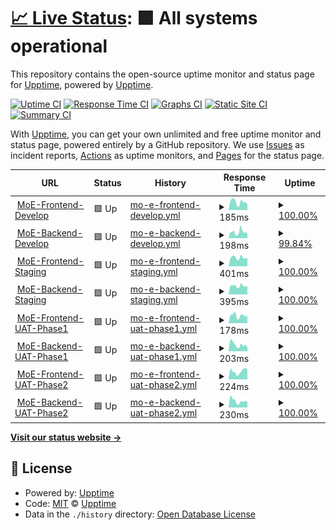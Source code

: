 # [📈 Live Status](https://upptime.github.io/upptime): <!--live status--> **🟩 All systems operational**

This repository contains the open-source uptime monitor and status page for [Upptime](https://upptime.js.org), powered by [Upptime](https://github.com/upptime/upptime).

[![Uptime CI](https://github.com/rechemendiaatix/moe-sites-status/workflows/Uptime%20CI/badge.svg)](https://github.com/rechemendiaatix/moe-sites-status/actions?query=workflow%3A%22Uptime+CI%22)
[![Response Time CI](https://github.com/rechemendiaatix/moe-sites-status/workflows/Response%20Time%20CI/badge.svg)](https://github.com/rechemendiaatix/moe-sites-status/actions?query=workflow%3A%22Response+Time+CI%22)
[![Graphs CI](https://github.com/rechemendiaatix/moe-sites-status/workflows/Graphs%20CI/badge.svg)](https://github.com/rechemendiaatix/moe-sites-status/actions?query=workflow%3A%22Graphs+CI%22)
[![Static Site CI](https://github.com/rechemendiaatix/moe-sites-status/workflows/Static%20Site%20CI/badge.svg)](https://github.com/rechemendiaatix/moe-sites-status/actions?query=workflow%3A%22Static+Site+CI%22)
[![Summary CI](https://github.com/rechemendiaatix/moe-sites-status/workflows/Summary%20CI/badge.svg)](https://github.com/rechemendiaatix/moe-sites-status/actions?query=workflow%3A%22Summary+CI%22)

With [Upptime](https://upptime.js.org), you can get your own unlimited and free uptime monitor and status page, powered entirely by a GitHub repository. We use [Issues](https://github.com/upptime/upptime/issues) as incident reports, [Actions](https://github.com/rechemendiaatix/moe-sites-status/actions) as uptime monitors, and [Pages](https://upptime.github.io/upptime) for the status page.

<!--start: status pages-->
<!-- This summary is generated by Upptime (https://github.com/upptime/upptime) -->
<!-- Do not edit this manually, your changes will be overwritten -->
<!-- prettier-ignore -->
| URL | Status | History | Response Time | Uptime |
| --- | ------ | ------- | ------------- | ------ |
| <img alt="" src="https://favicons.githubusercontent.com/frontend.develop.moe-digital-id.apps.atixlabs.xyz" height="13"> [MoE-Frontend-Develop](https://frontend.develop.moe-digital-id.apps.atixlabs.xyz) | 🟩 Up | [mo-e-frontend-develop.yml](https://github.com/rechemendiaatix/moe-sites-status/commits/HEAD/history/mo-e-frontend-develop.yml) | <details><summary><img alt="Response time graph" src="./graphs/mo-e-frontend-develop/response-time-week.png" height="20"> 185ms</summary><br><a href="https://rechemendiaatix.github.io/moe-sites-status/history/mo-e-frontend-develop"><img alt="Response time 185" src="https://img.shields.io/endpoint?url=https%3A%2F%2Fraw.githubusercontent.com%2Frechemendiaatix%2Fmoe-sites-status%2FHEAD%2Fapi%2Fmo-e-frontend-develop%2Fresponse-time.json"></a><br><a href="https://rechemendiaatix.github.io/moe-sites-status/history/mo-e-frontend-develop"><img alt="24-hour response time 143" src="https://img.shields.io/endpoint?url=https%3A%2F%2Fraw.githubusercontent.com%2Frechemendiaatix%2Fmoe-sites-status%2FHEAD%2Fapi%2Fmo-e-frontend-develop%2Fresponse-time-day.json"></a><br><a href="https://rechemendiaatix.github.io/moe-sites-status/history/mo-e-frontend-develop"><img alt="7-day response time 185" src="https://img.shields.io/endpoint?url=https%3A%2F%2Fraw.githubusercontent.com%2Frechemendiaatix%2Fmoe-sites-status%2FHEAD%2Fapi%2Fmo-e-frontend-develop%2Fresponse-time-week.json"></a><br><a href="https://rechemendiaatix.github.io/moe-sites-status/history/mo-e-frontend-develop"><img alt="30-day response time 185" src="https://img.shields.io/endpoint?url=https%3A%2F%2Fraw.githubusercontent.com%2Frechemendiaatix%2Fmoe-sites-status%2FHEAD%2Fapi%2Fmo-e-frontend-develop%2Fresponse-time-month.json"></a><br><a href="https://rechemendiaatix.github.io/moe-sites-status/history/mo-e-frontend-develop"><img alt="1-year response time 185" src="https://img.shields.io/endpoint?url=https%3A%2F%2Fraw.githubusercontent.com%2Frechemendiaatix%2Fmoe-sites-status%2FHEAD%2Fapi%2Fmo-e-frontend-develop%2Fresponse-time-year.json"></a></details> | <details><summary><a href="https://rechemendiaatix.github.io/moe-sites-status/history/mo-e-frontend-develop">100.00%</a></summary><a href="https://rechemendiaatix.github.io/moe-sites-status/history/mo-e-frontend-develop"><img alt="All-time uptime 100.00%" src="https://img.shields.io/endpoint?url=https%3A%2F%2Fraw.githubusercontent.com%2Frechemendiaatix%2Fmoe-sites-status%2FHEAD%2Fapi%2Fmo-e-frontend-develop%2Fuptime.json"></a><br><a href="https://rechemendiaatix.github.io/moe-sites-status/history/mo-e-frontend-develop"><img alt="24-hour uptime 100.00%" src="https://img.shields.io/endpoint?url=https%3A%2F%2Fraw.githubusercontent.com%2Frechemendiaatix%2Fmoe-sites-status%2FHEAD%2Fapi%2Fmo-e-frontend-develop%2Fuptime-day.json"></a><br><a href="https://rechemendiaatix.github.io/moe-sites-status/history/mo-e-frontend-develop"><img alt="7-day uptime 100.00%" src="https://img.shields.io/endpoint?url=https%3A%2F%2Fraw.githubusercontent.com%2Frechemendiaatix%2Fmoe-sites-status%2FHEAD%2Fapi%2Fmo-e-frontend-develop%2Fuptime-week.json"></a><br><a href="https://rechemendiaatix.github.io/moe-sites-status/history/mo-e-frontend-develop"><img alt="30-day uptime 100.00%" src="https://img.shields.io/endpoint?url=https%3A%2F%2Fraw.githubusercontent.com%2Frechemendiaatix%2Fmoe-sites-status%2FHEAD%2Fapi%2Fmo-e-frontend-develop%2Fuptime-month.json"></a><br><a href="https://rechemendiaatix.github.io/moe-sites-status/history/mo-e-frontend-develop"><img alt="1-year uptime 100.00%" src="https://img.shields.io/endpoint?url=https%3A%2F%2Fraw.githubusercontent.com%2Frechemendiaatix%2Fmoe-sites-status%2FHEAD%2Fapi%2Fmo-e-frontend-develop%2Fuptime-year.json"></a></details>
| <img alt="" src="https://favicons.githubusercontent.com/api.develop.moe-digital-id.apps.atixlabs.xyz" height="13"> [MoE-Backend-Develop](https://api.develop.moe-digital-id.apps.atixlabs.xyz/healthcheck) | 🟩 Up | [mo-e-backend-develop.yml](https://github.com/rechemendiaatix/moe-sites-status/commits/HEAD/history/mo-e-backend-develop.yml) | <details><summary><img alt="Response time graph" src="./graphs/mo-e-backend-develop/response-time-week.png" height="20"> 198ms</summary><br><a href="https://rechemendiaatix.github.io/moe-sites-status/history/mo-e-backend-develop"><img alt="Response time 198" src="https://img.shields.io/endpoint?url=https%3A%2F%2Fraw.githubusercontent.com%2Frechemendiaatix%2Fmoe-sites-status%2FHEAD%2Fapi%2Fmo-e-backend-develop%2Fresponse-time.json"></a><br><a href="https://rechemendiaatix.github.io/moe-sites-status/history/mo-e-backend-develop"><img alt="24-hour response time 130" src="https://img.shields.io/endpoint?url=https%3A%2F%2Fraw.githubusercontent.com%2Frechemendiaatix%2Fmoe-sites-status%2FHEAD%2Fapi%2Fmo-e-backend-develop%2Fresponse-time-day.json"></a><br><a href="https://rechemendiaatix.github.io/moe-sites-status/history/mo-e-backend-develop"><img alt="7-day response time 198" src="https://img.shields.io/endpoint?url=https%3A%2F%2Fraw.githubusercontent.com%2Frechemendiaatix%2Fmoe-sites-status%2FHEAD%2Fapi%2Fmo-e-backend-develop%2Fresponse-time-week.json"></a><br><a href="https://rechemendiaatix.github.io/moe-sites-status/history/mo-e-backend-develop"><img alt="30-day response time 198" src="https://img.shields.io/endpoint?url=https%3A%2F%2Fraw.githubusercontent.com%2Frechemendiaatix%2Fmoe-sites-status%2FHEAD%2Fapi%2Fmo-e-backend-develop%2Fresponse-time-month.json"></a><br><a href="https://rechemendiaatix.github.io/moe-sites-status/history/mo-e-backend-develop"><img alt="1-year response time 198" src="https://img.shields.io/endpoint?url=https%3A%2F%2Fraw.githubusercontent.com%2Frechemendiaatix%2Fmoe-sites-status%2FHEAD%2Fapi%2Fmo-e-backend-develop%2Fresponse-time-year.json"></a></details> | <details><summary><a href="https://rechemendiaatix.github.io/moe-sites-status/history/mo-e-backend-develop">99.84%</a></summary><a href="https://rechemendiaatix.github.io/moe-sites-status/history/mo-e-backend-develop"><img alt="All-time uptime 99.84%" src="https://img.shields.io/endpoint?url=https%3A%2F%2Fraw.githubusercontent.com%2Frechemendiaatix%2Fmoe-sites-status%2FHEAD%2Fapi%2Fmo-e-backend-develop%2Fuptime.json"></a><br><a href="https://rechemendiaatix.github.io/moe-sites-status/history/mo-e-backend-develop"><img alt="24-hour uptime 99.29%" src="https://img.shields.io/endpoint?url=https%3A%2F%2Fraw.githubusercontent.com%2Frechemendiaatix%2Fmoe-sites-status%2FHEAD%2Fapi%2Fmo-e-backend-develop%2Fuptime-day.json"></a><br><a href="https://rechemendiaatix.github.io/moe-sites-status/history/mo-e-backend-develop"><img alt="7-day uptime 99.84%" src="https://img.shields.io/endpoint?url=https%3A%2F%2Fraw.githubusercontent.com%2Frechemendiaatix%2Fmoe-sites-status%2FHEAD%2Fapi%2Fmo-e-backend-develop%2Fuptime-week.json"></a><br><a href="https://rechemendiaatix.github.io/moe-sites-status/history/mo-e-backend-develop"><img alt="30-day uptime 99.84%" src="https://img.shields.io/endpoint?url=https%3A%2F%2Fraw.githubusercontent.com%2Frechemendiaatix%2Fmoe-sites-status%2FHEAD%2Fapi%2Fmo-e-backend-develop%2Fuptime-month.json"></a><br><a href="https://rechemendiaatix.github.io/moe-sites-status/history/mo-e-backend-develop"><img alt="1-year uptime 99.84%" src="https://img.shields.io/endpoint?url=https%3A%2F%2Fraw.githubusercontent.com%2Frechemendiaatix%2Fmoe-sites-status%2FHEAD%2Fapi%2Fmo-e-backend-develop%2Fuptime-year.json"></a></details>
| <img alt="" src="https://favicons.githubusercontent.com/frontend.staging.moe-digital-id.apps.atixlabs.xyz" height="13"> [MoE-Frontend-Staging](https://frontend.staging.moe-digital-id.apps.atixlabs.xyz) | 🟩 Up | [mo-e-frontend-staging.yml](https://github.com/rechemendiaatix/moe-sites-status/commits/HEAD/history/mo-e-frontend-staging.yml) | <details><summary><img alt="Response time graph" src="./graphs/mo-e-frontend-staging/response-time-week.png" height="20"> 401ms</summary><br><a href="https://rechemendiaatix.github.io/moe-sites-status/history/mo-e-frontend-staging"><img alt="Response time 401" src="https://img.shields.io/endpoint?url=https%3A%2F%2Fraw.githubusercontent.com%2Frechemendiaatix%2Fmoe-sites-status%2FHEAD%2Fapi%2Fmo-e-frontend-staging%2Fresponse-time.json"></a><br><a href="https://rechemendiaatix.github.io/moe-sites-status/history/mo-e-frontend-staging"><img alt="24-hour response time 381" src="https://img.shields.io/endpoint?url=https%3A%2F%2Fraw.githubusercontent.com%2Frechemendiaatix%2Fmoe-sites-status%2FHEAD%2Fapi%2Fmo-e-frontend-staging%2Fresponse-time-day.json"></a><br><a href="https://rechemendiaatix.github.io/moe-sites-status/history/mo-e-frontend-staging"><img alt="7-day response time 401" src="https://img.shields.io/endpoint?url=https%3A%2F%2Fraw.githubusercontent.com%2Frechemendiaatix%2Fmoe-sites-status%2FHEAD%2Fapi%2Fmo-e-frontend-staging%2Fresponse-time-week.json"></a><br><a href="https://rechemendiaatix.github.io/moe-sites-status/history/mo-e-frontend-staging"><img alt="30-day response time 401" src="https://img.shields.io/endpoint?url=https%3A%2F%2Fraw.githubusercontent.com%2Frechemendiaatix%2Fmoe-sites-status%2FHEAD%2Fapi%2Fmo-e-frontend-staging%2Fresponse-time-month.json"></a><br><a href="https://rechemendiaatix.github.io/moe-sites-status/history/mo-e-frontend-staging"><img alt="1-year response time 401" src="https://img.shields.io/endpoint?url=https%3A%2F%2Fraw.githubusercontent.com%2Frechemendiaatix%2Fmoe-sites-status%2FHEAD%2Fapi%2Fmo-e-frontend-staging%2Fresponse-time-year.json"></a></details> | <details><summary><a href="https://rechemendiaatix.github.io/moe-sites-status/history/mo-e-frontend-staging">100.00%</a></summary><a href="https://rechemendiaatix.github.io/moe-sites-status/history/mo-e-frontend-staging"><img alt="All-time uptime 100.00%" src="https://img.shields.io/endpoint?url=https%3A%2F%2Fraw.githubusercontent.com%2Frechemendiaatix%2Fmoe-sites-status%2FHEAD%2Fapi%2Fmo-e-frontend-staging%2Fuptime.json"></a><br><a href="https://rechemendiaatix.github.io/moe-sites-status/history/mo-e-frontend-staging"><img alt="24-hour uptime 100.00%" src="https://img.shields.io/endpoint?url=https%3A%2F%2Fraw.githubusercontent.com%2Frechemendiaatix%2Fmoe-sites-status%2FHEAD%2Fapi%2Fmo-e-frontend-staging%2Fuptime-day.json"></a><br><a href="https://rechemendiaatix.github.io/moe-sites-status/history/mo-e-frontend-staging"><img alt="7-day uptime 100.00%" src="https://img.shields.io/endpoint?url=https%3A%2F%2Fraw.githubusercontent.com%2Frechemendiaatix%2Fmoe-sites-status%2FHEAD%2Fapi%2Fmo-e-frontend-staging%2Fuptime-week.json"></a><br><a href="https://rechemendiaatix.github.io/moe-sites-status/history/mo-e-frontend-staging"><img alt="30-day uptime 100.00%" src="https://img.shields.io/endpoint?url=https%3A%2F%2Fraw.githubusercontent.com%2Frechemendiaatix%2Fmoe-sites-status%2FHEAD%2Fapi%2Fmo-e-frontend-staging%2Fuptime-month.json"></a><br><a href="https://rechemendiaatix.github.io/moe-sites-status/history/mo-e-frontend-staging"><img alt="1-year uptime 100.00%" src="https://img.shields.io/endpoint?url=https%3A%2F%2Fraw.githubusercontent.com%2Frechemendiaatix%2Fmoe-sites-status%2FHEAD%2Fapi%2Fmo-e-frontend-staging%2Fuptime-year.json"></a></details>
| <img alt="" src="https://favicons.githubusercontent.com/api.staging.moe-digital-id.apps.atixlabs.xyz" height="13"> [MoE-Backend-Staging](https://api.staging.moe-digital-id.apps.atixlabs.xyz/healthcheck) | 🟩 Up | [mo-e-backend-staging.yml](https://github.com/rechemendiaatix/moe-sites-status/commits/HEAD/history/mo-e-backend-staging.yml) | <details><summary><img alt="Response time graph" src="./graphs/mo-e-backend-staging/response-time-week.png" height="20"> 395ms</summary><br><a href="https://rechemendiaatix.github.io/moe-sites-status/history/mo-e-backend-staging"><img alt="Response time 395" src="https://img.shields.io/endpoint?url=https%3A%2F%2Fraw.githubusercontent.com%2Frechemendiaatix%2Fmoe-sites-status%2FHEAD%2Fapi%2Fmo-e-backend-staging%2Fresponse-time.json"></a><br><a href="https://rechemendiaatix.github.io/moe-sites-status/history/mo-e-backend-staging"><img alt="24-hour response time 369" src="https://img.shields.io/endpoint?url=https%3A%2F%2Fraw.githubusercontent.com%2Frechemendiaatix%2Fmoe-sites-status%2FHEAD%2Fapi%2Fmo-e-backend-staging%2Fresponse-time-day.json"></a><br><a href="https://rechemendiaatix.github.io/moe-sites-status/history/mo-e-backend-staging"><img alt="7-day response time 395" src="https://img.shields.io/endpoint?url=https%3A%2F%2Fraw.githubusercontent.com%2Frechemendiaatix%2Fmoe-sites-status%2FHEAD%2Fapi%2Fmo-e-backend-staging%2Fresponse-time-week.json"></a><br><a href="https://rechemendiaatix.github.io/moe-sites-status/history/mo-e-backend-staging"><img alt="30-day response time 395" src="https://img.shields.io/endpoint?url=https%3A%2F%2Fraw.githubusercontent.com%2Frechemendiaatix%2Fmoe-sites-status%2FHEAD%2Fapi%2Fmo-e-backend-staging%2Fresponse-time-month.json"></a><br><a href="https://rechemendiaatix.github.io/moe-sites-status/history/mo-e-backend-staging"><img alt="1-year response time 395" src="https://img.shields.io/endpoint?url=https%3A%2F%2Fraw.githubusercontent.com%2Frechemendiaatix%2Fmoe-sites-status%2FHEAD%2Fapi%2Fmo-e-backend-staging%2Fresponse-time-year.json"></a></details> | <details><summary><a href="https://rechemendiaatix.github.io/moe-sites-status/history/mo-e-backend-staging">100.00%</a></summary><a href="https://rechemendiaatix.github.io/moe-sites-status/history/mo-e-backend-staging"><img alt="All-time uptime 100.00%" src="https://img.shields.io/endpoint?url=https%3A%2F%2Fraw.githubusercontent.com%2Frechemendiaatix%2Fmoe-sites-status%2FHEAD%2Fapi%2Fmo-e-backend-staging%2Fuptime.json"></a><br><a href="https://rechemendiaatix.github.io/moe-sites-status/history/mo-e-backend-staging"><img alt="24-hour uptime 100.00%" src="https://img.shields.io/endpoint?url=https%3A%2F%2Fraw.githubusercontent.com%2Frechemendiaatix%2Fmoe-sites-status%2FHEAD%2Fapi%2Fmo-e-backend-staging%2Fuptime-day.json"></a><br><a href="https://rechemendiaatix.github.io/moe-sites-status/history/mo-e-backend-staging"><img alt="7-day uptime 100.00%" src="https://img.shields.io/endpoint?url=https%3A%2F%2Fraw.githubusercontent.com%2Frechemendiaatix%2Fmoe-sites-status%2FHEAD%2Fapi%2Fmo-e-backend-staging%2Fuptime-week.json"></a><br><a href="https://rechemendiaatix.github.io/moe-sites-status/history/mo-e-backend-staging"><img alt="30-day uptime 100.00%" src="https://img.shields.io/endpoint?url=https%3A%2F%2Fraw.githubusercontent.com%2Frechemendiaatix%2Fmoe-sites-status%2FHEAD%2Fapi%2Fmo-e-backend-staging%2Fuptime-month.json"></a><br><a href="https://rechemendiaatix.github.io/moe-sites-status/history/mo-e-backend-staging"><img alt="1-year uptime 100.00%" src="https://img.shields.io/endpoint?url=https%3A%2F%2Fraw.githubusercontent.com%2Frechemendiaatix%2Fmoe-sites-status%2FHEAD%2Fapi%2Fmo-e-backend-staging%2Fuptime-year.json"></a></details>
| <img alt="" src="https://favicons.githubusercontent.com/frontend.uat-phase1.moe-digital-id.apps.atixlabs.xyz" height="13"> [MoE-Frontend-UAT-Phase1](https://frontend.uat-phase1.moe-digital-id.apps.atixlabs.xyz) | 🟩 Up | [mo-e-frontend-uat-phase1.yml](https://github.com/rechemendiaatix/moe-sites-status/commits/HEAD/history/mo-e-frontend-uat-phase1.yml) | <details><summary><img alt="Response time graph" src="./graphs/mo-e-frontend-uat-phase1/response-time-week.png" height="20"> 178ms</summary><br><a href="https://rechemendiaatix.github.io/moe-sites-status/history/mo-e-frontend-uat-phase1"><img alt="Response time 178" src="https://img.shields.io/endpoint?url=https%3A%2F%2Fraw.githubusercontent.com%2Frechemendiaatix%2Fmoe-sites-status%2FHEAD%2Fapi%2Fmo-e-frontend-uat-phase1%2Fresponse-time.json"></a><br><a href="https://rechemendiaatix.github.io/moe-sites-status/history/mo-e-frontend-uat-phase1"><img alt="24-hour response time 185" src="https://img.shields.io/endpoint?url=https%3A%2F%2Fraw.githubusercontent.com%2Frechemendiaatix%2Fmoe-sites-status%2FHEAD%2Fapi%2Fmo-e-frontend-uat-phase1%2Fresponse-time-day.json"></a><br><a href="https://rechemendiaatix.github.io/moe-sites-status/history/mo-e-frontend-uat-phase1"><img alt="7-day response time 178" src="https://img.shields.io/endpoint?url=https%3A%2F%2Fraw.githubusercontent.com%2Frechemendiaatix%2Fmoe-sites-status%2FHEAD%2Fapi%2Fmo-e-frontend-uat-phase1%2Fresponse-time-week.json"></a><br><a href="https://rechemendiaatix.github.io/moe-sites-status/history/mo-e-frontend-uat-phase1"><img alt="30-day response time 178" src="https://img.shields.io/endpoint?url=https%3A%2F%2Fraw.githubusercontent.com%2Frechemendiaatix%2Fmoe-sites-status%2FHEAD%2Fapi%2Fmo-e-frontend-uat-phase1%2Fresponse-time-month.json"></a><br><a href="https://rechemendiaatix.github.io/moe-sites-status/history/mo-e-frontend-uat-phase1"><img alt="1-year response time 178" src="https://img.shields.io/endpoint?url=https%3A%2F%2Fraw.githubusercontent.com%2Frechemendiaatix%2Fmoe-sites-status%2FHEAD%2Fapi%2Fmo-e-frontend-uat-phase1%2Fresponse-time-year.json"></a></details> | <details><summary><a href="https://rechemendiaatix.github.io/moe-sites-status/history/mo-e-frontend-uat-phase1">100.00%</a></summary><a href="https://rechemendiaatix.github.io/moe-sites-status/history/mo-e-frontend-uat-phase1"><img alt="All-time uptime 100.00%" src="https://img.shields.io/endpoint?url=https%3A%2F%2Fraw.githubusercontent.com%2Frechemendiaatix%2Fmoe-sites-status%2FHEAD%2Fapi%2Fmo-e-frontend-uat-phase1%2Fuptime.json"></a><br><a href="https://rechemendiaatix.github.io/moe-sites-status/history/mo-e-frontend-uat-phase1"><img alt="24-hour uptime 100.00%" src="https://img.shields.io/endpoint?url=https%3A%2F%2Fraw.githubusercontent.com%2Frechemendiaatix%2Fmoe-sites-status%2FHEAD%2Fapi%2Fmo-e-frontend-uat-phase1%2Fuptime-day.json"></a><br><a href="https://rechemendiaatix.github.io/moe-sites-status/history/mo-e-frontend-uat-phase1"><img alt="7-day uptime 100.00%" src="https://img.shields.io/endpoint?url=https%3A%2F%2Fraw.githubusercontent.com%2Frechemendiaatix%2Fmoe-sites-status%2FHEAD%2Fapi%2Fmo-e-frontend-uat-phase1%2Fuptime-week.json"></a><br><a href="https://rechemendiaatix.github.io/moe-sites-status/history/mo-e-frontend-uat-phase1"><img alt="30-day uptime 100.00%" src="https://img.shields.io/endpoint?url=https%3A%2F%2Fraw.githubusercontent.com%2Frechemendiaatix%2Fmoe-sites-status%2FHEAD%2Fapi%2Fmo-e-frontend-uat-phase1%2Fuptime-month.json"></a><br><a href="https://rechemendiaatix.github.io/moe-sites-status/history/mo-e-frontend-uat-phase1"><img alt="1-year uptime 100.00%" src="https://img.shields.io/endpoint?url=https%3A%2F%2Fraw.githubusercontent.com%2Frechemendiaatix%2Fmoe-sites-status%2FHEAD%2Fapi%2Fmo-e-frontend-uat-phase1%2Fuptime-year.json"></a></details>
| <img alt="" src="https://favicons.githubusercontent.com/api.uat-phase1.moe-digital-id.apps.atixlabs.xyz" height="13"> [MoE-Backend-UAT-Phase1](https://api.uat-phase1.moe-digital-id.apps.atixlabs.xyz/healthcheck) | 🟩 Up | [mo-e-backend-uat-phase1.yml](https://github.com/rechemendiaatix/moe-sites-status/commits/HEAD/history/mo-e-backend-uat-phase1.yml) | <details><summary><img alt="Response time graph" src="./graphs/mo-e-backend-uat-phase1/response-time-week.png" height="20"> 203ms</summary><br><a href="https://rechemendiaatix.github.io/moe-sites-status/history/mo-e-backend-uat-phase1"><img alt="Response time 203" src="https://img.shields.io/endpoint?url=https%3A%2F%2Fraw.githubusercontent.com%2Frechemendiaatix%2Fmoe-sites-status%2FHEAD%2Fapi%2Fmo-e-backend-uat-phase1%2Fresponse-time.json"></a><br><a href="https://rechemendiaatix.github.io/moe-sites-status/history/mo-e-backend-uat-phase1"><img alt="24-hour response time 120" src="https://img.shields.io/endpoint?url=https%3A%2F%2Fraw.githubusercontent.com%2Frechemendiaatix%2Fmoe-sites-status%2FHEAD%2Fapi%2Fmo-e-backend-uat-phase1%2Fresponse-time-day.json"></a><br><a href="https://rechemendiaatix.github.io/moe-sites-status/history/mo-e-backend-uat-phase1"><img alt="7-day response time 203" src="https://img.shields.io/endpoint?url=https%3A%2F%2Fraw.githubusercontent.com%2Frechemendiaatix%2Fmoe-sites-status%2FHEAD%2Fapi%2Fmo-e-backend-uat-phase1%2Fresponse-time-week.json"></a><br><a href="https://rechemendiaatix.github.io/moe-sites-status/history/mo-e-backend-uat-phase1"><img alt="30-day response time 203" src="https://img.shields.io/endpoint?url=https%3A%2F%2Fraw.githubusercontent.com%2Frechemendiaatix%2Fmoe-sites-status%2FHEAD%2Fapi%2Fmo-e-backend-uat-phase1%2Fresponse-time-month.json"></a><br><a href="https://rechemendiaatix.github.io/moe-sites-status/history/mo-e-backend-uat-phase1"><img alt="1-year response time 203" src="https://img.shields.io/endpoint?url=https%3A%2F%2Fraw.githubusercontent.com%2Frechemendiaatix%2Fmoe-sites-status%2FHEAD%2Fapi%2Fmo-e-backend-uat-phase1%2Fresponse-time-year.json"></a></details> | <details><summary><a href="https://rechemendiaatix.github.io/moe-sites-status/history/mo-e-backend-uat-phase1">100.00%</a></summary><a href="https://rechemendiaatix.github.io/moe-sites-status/history/mo-e-backend-uat-phase1"><img alt="All-time uptime 100.00%" src="https://img.shields.io/endpoint?url=https%3A%2F%2Fraw.githubusercontent.com%2Frechemendiaatix%2Fmoe-sites-status%2FHEAD%2Fapi%2Fmo-e-backend-uat-phase1%2Fuptime.json"></a><br><a href="https://rechemendiaatix.github.io/moe-sites-status/history/mo-e-backend-uat-phase1"><img alt="24-hour uptime 100.00%" src="https://img.shields.io/endpoint?url=https%3A%2F%2Fraw.githubusercontent.com%2Frechemendiaatix%2Fmoe-sites-status%2FHEAD%2Fapi%2Fmo-e-backend-uat-phase1%2Fuptime-day.json"></a><br><a href="https://rechemendiaatix.github.io/moe-sites-status/history/mo-e-backend-uat-phase1"><img alt="7-day uptime 100.00%" src="https://img.shields.io/endpoint?url=https%3A%2F%2Fraw.githubusercontent.com%2Frechemendiaatix%2Fmoe-sites-status%2FHEAD%2Fapi%2Fmo-e-backend-uat-phase1%2Fuptime-week.json"></a><br><a href="https://rechemendiaatix.github.io/moe-sites-status/history/mo-e-backend-uat-phase1"><img alt="30-day uptime 100.00%" src="https://img.shields.io/endpoint?url=https%3A%2F%2Fraw.githubusercontent.com%2Frechemendiaatix%2Fmoe-sites-status%2FHEAD%2Fapi%2Fmo-e-backend-uat-phase1%2Fuptime-month.json"></a><br><a href="https://rechemendiaatix.github.io/moe-sites-status/history/mo-e-backend-uat-phase1"><img alt="1-year uptime 100.00%" src="https://img.shields.io/endpoint?url=https%3A%2F%2Fraw.githubusercontent.com%2Frechemendiaatix%2Fmoe-sites-status%2FHEAD%2Fapi%2Fmo-e-backend-uat-phase1%2Fuptime-year.json"></a></details>
| <img alt="" src="https://favicons.githubusercontent.com/frontend.uat-phase2.moe-digital-id.apps.atixlabs.xyz" height="13"> [MoE-Frontend-UAT-Phase2](https://frontend.uat-phase2.moe-digital-id.apps.atixlabs.xyz) | 🟩 Up | [mo-e-frontend-uat-phase2.yml](https://github.com/rechemendiaatix/moe-sites-status/commits/HEAD/history/mo-e-frontend-uat-phase2.yml) | <details><summary><img alt="Response time graph" src="./graphs/mo-e-frontend-uat-phase2/response-time-week.png" height="20"> 224ms</summary><br><a href="https://rechemendiaatix.github.io/moe-sites-status/history/mo-e-frontend-uat-phase2"><img alt="Response time 224" src="https://img.shields.io/endpoint?url=https%3A%2F%2Fraw.githubusercontent.com%2Frechemendiaatix%2Fmoe-sites-status%2FHEAD%2Fapi%2Fmo-e-frontend-uat-phase2%2Fresponse-time.json"></a><br><a href="https://rechemendiaatix.github.io/moe-sites-status/history/mo-e-frontend-uat-phase2"><img alt="24-hour response time 277" src="https://img.shields.io/endpoint?url=https%3A%2F%2Fraw.githubusercontent.com%2Frechemendiaatix%2Fmoe-sites-status%2FHEAD%2Fapi%2Fmo-e-frontend-uat-phase2%2Fresponse-time-day.json"></a><br><a href="https://rechemendiaatix.github.io/moe-sites-status/history/mo-e-frontend-uat-phase2"><img alt="7-day response time 224" src="https://img.shields.io/endpoint?url=https%3A%2F%2Fraw.githubusercontent.com%2Frechemendiaatix%2Fmoe-sites-status%2FHEAD%2Fapi%2Fmo-e-frontend-uat-phase2%2Fresponse-time-week.json"></a><br><a href="https://rechemendiaatix.github.io/moe-sites-status/history/mo-e-frontend-uat-phase2"><img alt="30-day response time 224" src="https://img.shields.io/endpoint?url=https%3A%2F%2Fraw.githubusercontent.com%2Frechemendiaatix%2Fmoe-sites-status%2FHEAD%2Fapi%2Fmo-e-frontend-uat-phase2%2Fresponse-time-month.json"></a><br><a href="https://rechemendiaatix.github.io/moe-sites-status/history/mo-e-frontend-uat-phase2"><img alt="1-year response time 224" src="https://img.shields.io/endpoint?url=https%3A%2F%2Fraw.githubusercontent.com%2Frechemendiaatix%2Fmoe-sites-status%2FHEAD%2Fapi%2Fmo-e-frontend-uat-phase2%2Fresponse-time-year.json"></a></details> | <details><summary><a href="https://rechemendiaatix.github.io/moe-sites-status/history/mo-e-frontend-uat-phase2">100.00%</a></summary><a href="https://rechemendiaatix.github.io/moe-sites-status/history/mo-e-frontend-uat-phase2"><img alt="All-time uptime 100.00%" src="https://img.shields.io/endpoint?url=https%3A%2F%2Fraw.githubusercontent.com%2Frechemendiaatix%2Fmoe-sites-status%2FHEAD%2Fapi%2Fmo-e-frontend-uat-phase2%2Fuptime.json"></a><br><a href="https://rechemendiaatix.github.io/moe-sites-status/history/mo-e-frontend-uat-phase2"><img alt="24-hour uptime 100.00%" src="https://img.shields.io/endpoint?url=https%3A%2F%2Fraw.githubusercontent.com%2Frechemendiaatix%2Fmoe-sites-status%2FHEAD%2Fapi%2Fmo-e-frontend-uat-phase2%2Fuptime-day.json"></a><br><a href="https://rechemendiaatix.github.io/moe-sites-status/history/mo-e-frontend-uat-phase2"><img alt="7-day uptime 100.00%" src="https://img.shields.io/endpoint?url=https%3A%2F%2Fraw.githubusercontent.com%2Frechemendiaatix%2Fmoe-sites-status%2FHEAD%2Fapi%2Fmo-e-frontend-uat-phase2%2Fuptime-week.json"></a><br><a href="https://rechemendiaatix.github.io/moe-sites-status/history/mo-e-frontend-uat-phase2"><img alt="30-day uptime 100.00%" src="https://img.shields.io/endpoint?url=https%3A%2F%2Fraw.githubusercontent.com%2Frechemendiaatix%2Fmoe-sites-status%2FHEAD%2Fapi%2Fmo-e-frontend-uat-phase2%2Fuptime-month.json"></a><br><a href="https://rechemendiaatix.github.io/moe-sites-status/history/mo-e-frontend-uat-phase2"><img alt="1-year uptime 100.00%" src="https://img.shields.io/endpoint?url=https%3A%2F%2Fraw.githubusercontent.com%2Frechemendiaatix%2Fmoe-sites-status%2FHEAD%2Fapi%2Fmo-e-frontend-uat-phase2%2Fuptime-year.json"></a></details>
| <img alt="" src="https://favicons.githubusercontent.com/api.uat-phase2.moe-digital-id.apps.atixlabs.xyz" height="13"> [MoE-Backend-UAT-Phase2](https://api.uat-phase2.moe-digital-id.apps.atixlabs.xyz/healthcheck) | 🟩 Up | [mo-e-backend-uat-phase2.yml](https://github.com/rechemendiaatix/moe-sites-status/commits/HEAD/history/mo-e-backend-uat-phase2.yml) | <details><summary><img alt="Response time graph" src="./graphs/mo-e-backend-uat-phase2/response-time-week.png" height="20"> 230ms</summary><br><a href="https://rechemendiaatix.github.io/moe-sites-status/history/mo-e-backend-uat-phase2"><img alt="Response time 230" src="https://img.shields.io/endpoint?url=https%3A%2F%2Fraw.githubusercontent.com%2Frechemendiaatix%2Fmoe-sites-status%2FHEAD%2Fapi%2Fmo-e-backend-uat-phase2%2Fresponse-time.json"></a><br><a href="https://rechemendiaatix.github.io/moe-sites-status/history/mo-e-backend-uat-phase2"><img alt="24-hour response time 187" src="https://img.shields.io/endpoint?url=https%3A%2F%2Fraw.githubusercontent.com%2Frechemendiaatix%2Fmoe-sites-status%2FHEAD%2Fapi%2Fmo-e-backend-uat-phase2%2Fresponse-time-day.json"></a><br><a href="https://rechemendiaatix.github.io/moe-sites-status/history/mo-e-backend-uat-phase2"><img alt="7-day response time 230" src="https://img.shields.io/endpoint?url=https%3A%2F%2Fraw.githubusercontent.com%2Frechemendiaatix%2Fmoe-sites-status%2FHEAD%2Fapi%2Fmo-e-backend-uat-phase2%2Fresponse-time-week.json"></a><br><a href="https://rechemendiaatix.github.io/moe-sites-status/history/mo-e-backend-uat-phase2"><img alt="30-day response time 230" src="https://img.shields.io/endpoint?url=https%3A%2F%2Fraw.githubusercontent.com%2Frechemendiaatix%2Fmoe-sites-status%2FHEAD%2Fapi%2Fmo-e-backend-uat-phase2%2Fresponse-time-month.json"></a><br><a href="https://rechemendiaatix.github.io/moe-sites-status/history/mo-e-backend-uat-phase2"><img alt="1-year response time 230" src="https://img.shields.io/endpoint?url=https%3A%2F%2Fraw.githubusercontent.com%2Frechemendiaatix%2Fmoe-sites-status%2FHEAD%2Fapi%2Fmo-e-backend-uat-phase2%2Fresponse-time-year.json"></a></details> | <details><summary><a href="https://rechemendiaatix.github.io/moe-sites-status/history/mo-e-backend-uat-phase2">100.00%</a></summary><a href="https://rechemendiaatix.github.io/moe-sites-status/history/mo-e-backend-uat-phase2"><img alt="All-time uptime 100.00%" src="https://img.shields.io/endpoint?url=https%3A%2F%2Fraw.githubusercontent.com%2Frechemendiaatix%2Fmoe-sites-status%2FHEAD%2Fapi%2Fmo-e-backend-uat-phase2%2Fuptime.json"></a><br><a href="https://rechemendiaatix.github.io/moe-sites-status/history/mo-e-backend-uat-phase2"><img alt="24-hour uptime 100.00%" src="https://img.shields.io/endpoint?url=https%3A%2F%2Fraw.githubusercontent.com%2Frechemendiaatix%2Fmoe-sites-status%2FHEAD%2Fapi%2Fmo-e-backend-uat-phase2%2Fuptime-day.json"></a><br><a href="https://rechemendiaatix.github.io/moe-sites-status/history/mo-e-backend-uat-phase2"><img alt="7-day uptime 100.00%" src="https://img.shields.io/endpoint?url=https%3A%2F%2Fraw.githubusercontent.com%2Frechemendiaatix%2Fmoe-sites-status%2FHEAD%2Fapi%2Fmo-e-backend-uat-phase2%2Fuptime-week.json"></a><br><a href="https://rechemendiaatix.github.io/moe-sites-status/history/mo-e-backend-uat-phase2"><img alt="30-day uptime 100.00%" src="https://img.shields.io/endpoint?url=https%3A%2F%2Fraw.githubusercontent.com%2Frechemendiaatix%2Fmoe-sites-status%2FHEAD%2Fapi%2Fmo-e-backend-uat-phase2%2Fuptime-month.json"></a><br><a href="https://rechemendiaatix.github.io/moe-sites-status/history/mo-e-backend-uat-phase2"><img alt="1-year uptime 100.00%" src="https://img.shields.io/endpoint?url=https%3A%2F%2Fraw.githubusercontent.com%2Frechemendiaatix%2Fmoe-sites-status%2FHEAD%2Fapi%2Fmo-e-backend-uat-phase2%2Fuptime-year.json"></a></details>

<!--end: status pages-->

[**Visit our status website →**](https://upptime.github.io/upptime)

## 📄 License

- Powered by: [Upptime](https://github.com/upptime/upptime)
- Code: [MIT](./LICENSE) © [Upptime](https://upptime.js.org)
- Data in the `./history` directory: [Open Database License](https://opendatacommons.org/licenses/odbl/1-0/)
